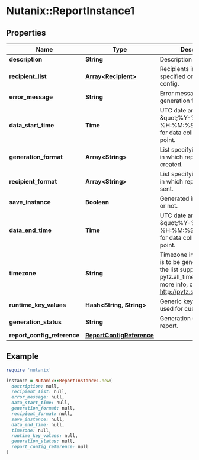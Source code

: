 # Nutanix::ReportInstance1

## Properties

| Name | Type | Description | Notes |
| ---- | ---- | ----------- | ----- |
| **description** | **String** | Description of the report. | [optional] |
| **recipient_list** | [**Array&lt;Recipient&gt;**](Recipient.md) | Recipients in addition to specified on the report config.  | [optional] |
| **error_message** | **String** | Error message when generation failed. | [optional] |
| **data_start_time** | **Time** | UTC date and time in \&quot;%Y-%m-%d %H:%M:%S\&quot; format for data collection start point.  | [optional] |
| **generation_format** | **Array&lt;String&gt;** | List specifying the formats in which report is to be created. | [optional] |
| **recipient_format** | **Array&lt;String&gt;** | List specifying the formats in which report is to be sent. | [optional] |
| **save_instance** | **Boolean** | Generated instance saved or not. | [optional] |
| **data_end_time** | **Time** | UTC date and time in \&quot;%Y-%m-%d %H:%M:%S\&quot; format for data collection end point.  | [optional] |
| **timezone** | **String** | Timezone in which report is to be generated. This is the list supported by pytz.all_timezones. For more info, check http://pytz.sourceforge.net  | [optional] |
| **runtime_key_values** | **Hash&lt;String, String&gt;** | Generic key value pair used for custom attributes. | [optional] |
| **generation_status** | **String** | Generation status of the report. | [optional] |
| **report_config_reference** | [**ReportConfigReference**](ReportConfigReference.md) |  | [optional] |

## Example

```ruby
require 'nutanix'

instance = Nutanix::ReportInstance1.new(
  description: null,
  recipient_list: null,
  error_message: null,
  data_start_time: null,
  generation_format: null,
  recipient_format: null,
  save_instance: null,
  data_end_time: null,
  timezone: null,
  runtime_key_values: null,
  generation_status: null,
  report_config_reference: null
)
```

